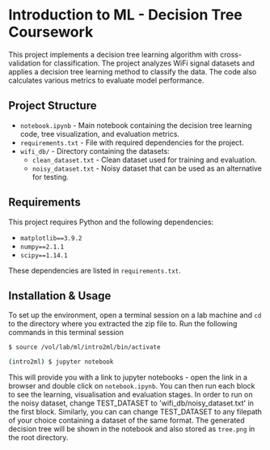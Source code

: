 
# Introduction to ML - Decision Tree Coursework
This project implements a decision tree learning algorithm with cross-validation for classification. The project analyzes WiFi signal datasets and applies a decision tree learning method to classify the data. The code also calculates various metrics to evaluate model performance.

## Project Structure

- `notebook.ipynb` - Main notebook containing the decision tree learning code, tree visualization, and evaluation metrics.
- `requirements.txt` - File with required dependencies for the project.
- `wifi_db/` - Directory containing the datasets:
  - `clean_dataset.txt` - Clean dataset used for training and evaluation.
  - `noisy_dataset.txt` - Noisy dataset that can be used as an alternative for testing.

## Requirements

This project requires Python and the following dependencies:

- `matplotlib==3.9.2`
- `numpy==2.1.1`
- `scipy==1.14.1`

These dependencies are listed in `requirements.txt`.

## Installation & Usage

To set up the environment, open a terminal session on a lab machine and `cd` to the directory where you extracted the zip file to. Run the following commands in this terminal session
```bash
$ source /vol/lab/ml/intro2ml/bin/activate

(intro2ml) $ jupyter notebook
```
This will provide you with a link to jupyter notebooks - open the link in a browser and double click on `notebook.ipynb`.
You can then run each block to see the learning, visualisation and evaluation stages.
In order to run on the noisy dataset, change TEST_DATASET to 'wifi_db/noisy_dataset.txt' in the first block.
Similarly, you can can change TEST_DATASET to any filepath of your choice containing a dataset of the same format.
The generated decision tree will be shown in the notebook and also stored as `tree.png` in the root directory.
